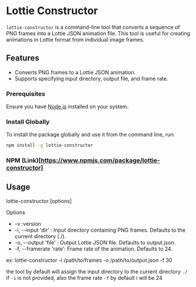# Lottie Constructor

`lottie-constructor` is a command-line tool that converts a sequence of PNG frames into a Lottie JSON animation file. This tool is useful for creating animations in Lottie format from individual image frames.

## Features

-   Converts PNG frames to a Lottie JSON animation.
-   Supports specifying input directory, output file, and frame rate.

### Prerequisites

Ensure you have [Node.js](https://nodejs.org/) installed on your system.

### Install Globally

To install the package globally and use it from the command line, run:

```sh
npm install -g lottie-constructor
```

### NPM (Link)[https://www.npmjs.com/package/lottie-constructor]

## Usage

lottie-constructor [options]

Options

-   -v :version
-   -i, --input 'dir' : Input directory containing PNG frames. Defaults to the current directory (./).
-   -o, --output 'file' : Output Lottie JSON file. Defaults to output.json.
-   -f, --framerate 'rate': Frame rate of the animation. Defaults to 24.

ex: lottie-constructor -i /path/to/frames -o /path/to/output.json -f 30

the tool by default will assign the input directory to the current directory `./` if `-i` is not provided, also the frame rate `-f` by default i will be 24
